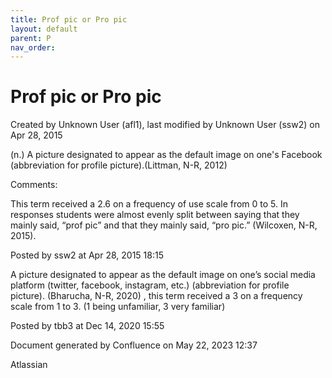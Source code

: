 ```yaml
---
title: Prof pic or Pro pic
layout: default
parent: P
nav_order:
---
```


# Prof pic or Pro pic

Created by  Unknown User (afl1), last modified by  Unknown User (ssw2) on Apr 28, 2015

(n.) A picture designated to appear as the default image on one's Facebook (abbreviation for profile picture).(Littman, N-R, 2012)

Comments:

This term received a 2.6 on a frequency of use scale from 0 to 5. In responses students were almost evenly split between saying that they mainly said, “prof pic” and that they mainly said, “pro pic.” (Wilcoxen, N-R, 2015).

Posted by ssw2 at Apr 28, 2015 18:15

A picture designated to appear as the default image on one’s social media platform (twitter, facebook, instagram, etc.) (abbreviation for profile picture). (Bharucha, N-R, 2020) , this term received a 3 on a frequency scale from 1 to 3. (1 being unfamiliar, 3 very familiar) 

Posted by tbb3 at Dec 14, 2020 15:55

Document generated by Confluence on May 22, 2023 12:37

Atlassian
